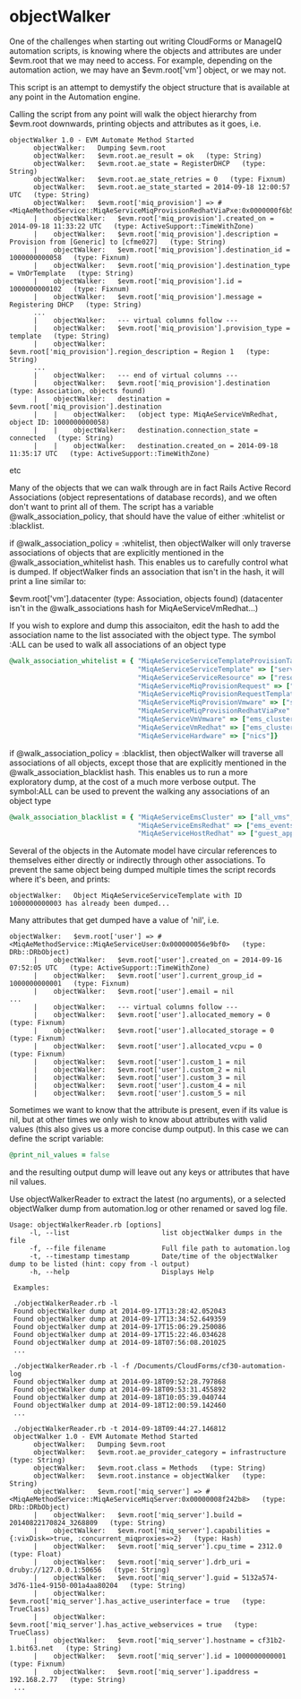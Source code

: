 objectWalker
============

One of the challenges when starting out writing CloudForms or ManageIQ automation scripts, is knowing where the objects and attributes are under $evm.root that we may need to access. For example, depending on the automation action, we may have an $evm.root['vm'] object, or we may not.
 
This script is an attempt to demystify the object structure that is available at any point in the Automation engine. 

Calling the script from any point will walk the object hierarchy from $evm.root downwards, printing objects and attributes 
as it goes, i.e.


```
objectWalker 1.0 - EVM Automate Method Started  
      objectWalker:   Dumping $evm.root  
      objectWalker:   $evm.root.ae_result = ok   (type: String)  
      objectWalker:   $evm.root.ae_state = RegisterDHCP   (type: String)  
      objectWalker:   $evm.root.ae_state_retries = 0   (type: Fixnum)  
      objectWalker:   $evm.root.ae_state_started = 2014-09-18 12:00:57 UTC   (type: String)  
      objectWalker:   $evm.root['miq_provision'] => #<MiqAeMethodService::MiqAeServiceMiqProvisionRedhatViaPxe:0x0000000f6b5d78>
      |    objectWalker:   $evm.root['miq_provision'].created_on = 2014-09-18 11:33:22 UTC   (type: ActiveSupport::TimeWithZone) 
      |    objectWalker:   $evm.root['miq_provision'].description = Provision from [Generic] to [cfme027]   (type: String)  
      |    objectWalker:   $evm.root['miq_provision'].destination_id = 1000000000058   (type: Fixnum)  
      |    objectWalker:   $evm.root['miq_provision'].destination_type = VmOrTemplate   (type: String)  
      |    objectWalker:   $evm.root['miq_provision'].id = 1000000000102   (type: Fixnum)  
      |    objectWalker:   $evm.root['miq_provision'].message = Registering DHCP   (type: String)
      ...  
      |    objectWalker:   --- virtual columns follow ---  
      |    objectWalker:   $evm.root['miq_provision'].provision_type = template   (type: String)  
      |    objectWalker:   $evm.root['miq_provision'].region_description = Region 1   (type: String)  
      ...  
      |    objectWalker:   --- end of virtual columns ---  
      |    objectWalker:   $evm.root['miq_provision'].destination (type: Association, objects found)  
      |    objectWalker:   destination = $evm.root['miq_provision'].destination  
      |    |    objectWalker:   (object type: MiqAeServiceVmRedhat, object ID: 1000000000058)  
      |    |    objectWalker:   destination.connection_state = connected   (type: String)  
      |    |    objectWalker:   destination.created_on = 2014-09-18 11:35:17 UTC   (type: ActiveSupport::TimeWithZone)  
```
  etc
      
Many of the objects that we can walk through are in fact Rails Active Record Associations (object representations of database 
records), and we often don't want to print all of them. The script has a variable @walk_association_policy, that should have 
the value of either :whitelist or :blacklist. 

if @walk_association_policy = :whitelist, then objectWalker will only traverse associations of objects that are explicitly
mentioned in the @walk_association_whitelist hash. This enables us to carefully control what is dumped. If objectWalker finds
an association that isn't in the hash, it will print a line similar to:

$evm.root['vm'].datacenter (type: Association, objects found)
   (datacenter isn't in the @walk_associations hash for MiqAeServiceVmRedhat...)

If you wish to explore and dump this associaiton, edit the hash to add the association name to the list associated with the 
object type. The symbol :ALL can be used to walk all associations of an object type

```ruby
@walk_association_whitelist = { "MiqAeServiceServiceTemplateProvisionTask" => ["source", "destination", "miq_request"],
                                "MiqAeServiceServiceTemplate" => ["service_resources"],
                                "MiqAeServiceServiceResource" => ["resource", "service_template"],
                                "MiqAeServiceMiqProvisionRequest" => ["miq_request", "miq_request_tasks"],
                                "MiqAeServiceMiqProvisionRequestTemplate" => ["miq_request", "miq_request_tasks"],
                                "MiqAeServiceMiqProvisionVmware" => ["source", "destination", "miq_provision_request"],
                                "MiqAeServiceMiqProvisionRedhatViaPxe" => [:ALL],
                                "MiqAeServiceVmVmware" => ["ems_cluster", "storage", "service", "hardware"],
                                "MiqAeServiceVmRedhat" => ["ems_cluster", "storage", "service", "hardware"],
                                "MiqAeServiceHardware" => ["nics"]}
```

if @walk_association_policy = :blacklist, then objectWalker will traverse all associations of all objects, except those that 
are explicitly mentioned in the @walk_association_blacklist hash. This enables us to run a more exploratory dump, at the 
cost of a much more verbose output. The symbol:ALL can be used to prevent the walking any associations of an object type

```ruby
@walk_association_blacklist = { "MiqAeServiceEmsCluster" => ["all_vms", "vms", "ems_events"],
                                "MiqAeServiceEmsRedhat" => ["ems_events"],
                                "MiqAeServiceHostRedhat" => ["guest_applications", "ems_events"]}
```


Several of the objects in the Automate model have circular references to themselves either directly or indirectly through 
other associations. To prevent the same object being dumped multiple times the script records where it's been, and prints:
 
```
objectWalker:   Object MiqAeServiceServiceTemplate with ID 1000000000003 has already been dumped...
```

Many attributes that get dumped have a value of 'nil', i.e.
 
```      
objectWalker:   $evm.root['user'] => #<MiqAeMethodService::MiqAeServiceUser:0x000000056e9bf0>   (type: DRb::DRbObject)  
      |    objectWalker:   $evm.root['user'].created_on = 2014-09-16 07:52:05 UTC   (type: ActiveSupport::TimeWithZone)  
      |    objectWalker:   $evm.root['user'].current_group_id = 1000000000001   (type: Fixnum)  
      |    objectWalker:   $evm.root['user'].email = nil  
...  
      |    objectWalker:   --- virtual columns follow ---  
      |    objectWalker:   $evm.root['user'].allocated_memory = 0   (type: Fixnum)  
      |    objectWalker:   $evm.root['user'].allocated_storage = 0   (type: Fixnum)  
      |    objectWalker:   $evm.root['user'].allocated_vcpu = 0   (type: Fixnum)  
      |    objectWalker:   $evm.root['user'].custom_1 = nil  
      |    objectWalker:   $evm.root['user'].custom_2 = nil  
      |    objectWalker:   $evm.root['user'].custom_3 = nil  
      |    objectWalker:   $evm.root['user'].custom_4 = nil  
      |    objectWalker:   $evm.root['user'].custom_5 = nil  
```
      
Sometimes we want to know that the attribute is present, even if its value is nil, but at other times we only wish to know
about attributes with valid values (this also gives us a more concise dump output). In this case we can define the script 
variable:
 
```ruby
@print_nil_values = false
```
 
and the resulting output dump will leave out any keys or attributes that have nil values.

Use objectWalkerReader to extract the latest (no arguments), or a selected objectWalker dump from automation.log or other 
renamed or saved log file.

```
Usage: objectWalkerReader.rb [options]
     -l, --list                       list objectWalker dumps in the file
     -f, --file filename              Full file path to automation.log
     -t, --timestamp timestamp        Date/time of the objectWalker dump to be listed (hint: copy from -l output)
     -h, --help                       Displays Help

 Examples:

 ./objectWalkerReader.rb -l
 Found objectWalker dump at 2014-09-17T13:28:42.052043
 Found objectWalker dump at 2014-09-17T13:34:52.649359
 Found objectWalker dump at 2014-09-17T15:06:29.250086
 Found objectWalker dump at 2014-09-17T15:22:46.034628
 Found objectWalker dump at 2014-09-18T07:56:08.201025
 ...
 
 ./objectWalkerReader.rb -l -f /Documents/CloudForms/cf30-automation-log
 Found objectWalker dump at 2014-09-18T09:52:28.797868
 Found objectWalker dump at 2014-09-18T09:53:31.455892
 Found objectWalker dump at 2014-09-18T10:05:39.040744
 Found objectWalker dump at 2014-09-18T12:00:59.142460
 ...
 
 ./objectWalkerReader.rb -t 2014-09-18T09:44:27.146812
 objectWalker 1.0 - EVM Automate Method Started
      objectWalker:   Dumping $evm.root
      objectWalker:   $evm.root.ae_provider_category = infrastructure   (type: String)
      objectWalker:   $evm.root.class = Methods   (type: String)
      objectWalker:   $evm.root.instance = objectWalker   (type: String)
      objectWalker:   $evm.root['miq_server'] => # <MiqAeMethodService::MiqAeServiceMiqServer:0x00000008f242b8>   (type: DRb::DRbObject)
      |    objectWalker:   $evm.root['miq_server'].build = 20140822170824_3268809   (type: String)
      |    objectWalker:   $evm.root['miq_server'].capabilities = {:vixDisk=>true, :concurrent_miqproxies=>2}   (type: Hash)
      |    objectWalker:   $evm.root['miq_server'].cpu_time = 2312.0   (type: Float)
      |    objectWalker:   $evm.root['miq_server'].drb_uri = druby://127.0.0.1:50656   (type: String)
      |    objectWalker:   $evm.root['miq_server'].guid = 5132a574-3d76-11e4-9150-001a4aa80204   (type: String)
      |    objectWalker:   $evm.root['miq_server'].has_active_userinterface = true   (type: TrueClass)
      |    objectWalker:   $evm.root['miq_server'].has_active_webservices = true   (type: TrueClass)
      |    objectWalker:   $evm.root['miq_server'].hostname = cf31b2-1.bit63.net   (type: String)
      |    objectWalker:   $evm.root['miq_server'].id = 1000000000001   (type: Fixnum)
      |    objectWalker:   $evm.root['miq_server'].ipaddress = 192.168.2.77   (type: String)
 ... 
```
